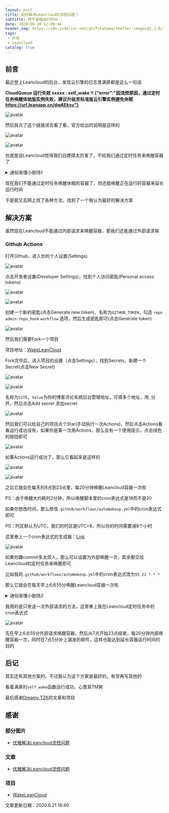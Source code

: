 ```yaml
---
layout: post
title: 如何解决Leancloud的流控问题？
subtitle: 榨干容器运行时间
date: 2020-06-20 12:09:44
header_img: https://cdn.jsdelivr.net/gh/PikaSama/shelter-images@1.1.8/images/lncld.png
tags: 
 - 开发
 - Leancloud
catalog: true
---
```

## 前言

最近登上Leancloud的后台，发现云引擎的日志里满屏都是这么一句话

**CloudQueue 运行失败 xxxxx : self_wake !! {"error":"因流控原因，通过定时任务唤醒体验版实例失败，建议升级至标准版云引擎实例避免休眠 https://url.leanapp.cn/dwAEksv"}**

![avatar](https://cdn.jsdelivr.net/gh/PikaSama/shelter-images@1.1/images/bqb1.jpg)

<!-- more -->

然后我点了这个链接进去看了看，官方给出的说明是这样的

![avatar](https://cdn.jsdelivr.net/gh/PikaSama/shelter-images@1.1/images/leancloud1.png)

![avatar](https://cdn.jsdelivr.net/gh/PikaSama/shelter-images@1.1/images/leancloud2.png)

也就是说Leancloud觉得我们白嫖得太厉害了，不给我们通过定时任务来唤醒容器了

<details>
<summary>通俗易懂小剧场1</summary>
<pre>
容器：今天又是元气满满的一天
20分钟后
定时唤醒任务：hxd，醒醒，别那么早就休眠了，你还有活要干
容器：收到收到
20分钟后
定时唤醒任务：hxd，醒醒，别那么早就休眠了，你还有活要干
容器：收到收到
...
[日志]容器运行满18小时，需要在夜间休眠6小时
第二天
定时唤醒任务：hxd，醒醒，该干活了
容器：啊巴啊巴啊巴啊巴啊巴.....(休眠中)
20分钟后
定时唤醒任务：hxd，醒醒，该干活了
容器：啊巴啊巴啊巴啊巴啊巴.....(休眠中)
...
当有外部请求时
容器：嗯，有外部请求了？好了我醒了
20分钟后
定时唤醒任务：hxd，醒醒，别那么早就休眠了，你还有活要干
容器：Yes♂Sir
...
</pre>
</details>

现在我们不能通过定时任务唤醒休眠的容器了，但还能唤醒正在运行的容器来延长运行时间

于是我又去网上找了各种方法，找到了一个我认为最好的解决方案

## 解决方案
虽然现在Leancloud不能通过内部请求来唤醒容器，那我们还能通过外部请求嘛

### Github Actions
打开Github，进入你的个人设置(Settings)

![avatar](https://cdn.jsdelivr.net/gh/PikaSama/shelter-images@1.1/images/github1.png)

点击开发者设置(Developer Settings)，找到个人访问密匙(Personal access tokens)

![avatar](https://cdn.jsdelivr.net/gh/PikaSama/shelter-images@1.1/images/github2.png)

![avatar](https://cdn.jsdelivr.net/gh/PikaSama/shelter-images@1.1/images/github3.png)

创建一个新的密匙(点击Generate new token)，名称为`GITHUB_TOKEN`，勾选 `repo` `admin:repo_hook` `workflow` 选项，然后生成密匙即可(点击Generate token)

![avatar](https://cdn.jsdelivr.net/gh/PikaSama/shelter-images@1.1/images/github4.png)

然后我们需要Fork一个项目

项目地址：[WakeLeanCloud](https://github.com/blogimg/WakeLeanCloud)

Fork完毕后，进入项目的设置（点击Settings），找到Secrets，新建一个Secret(点击New Secret)

![avatar](https://cdn.jsdelivr.net/gh/PikaSama/shelter-images@1.1/images/github5.png)

![avatar](https://cdn.jsdelivr.net/gh/PikaSama/shelter-images@1.1/images/github6.png)

名称为`SITE`，`Value`为你的博客评论系统后台管理地址，可填多个地址，用`,`分开，然后点击Add secret 添加secret

![avatar](https://cdn.jsdelivr.net/gh/PikaSama/shelter-images@1.1/images/github7.png)

然后我们可以给自己的项目点个Star(手动执行一次Actions)，然后点击Actions看看运行成功没有，如果你是第一次用Actions，那么会有一个使用提示，点击绿色的按钮即可

![avatar](https://cdn.jsdelivr.net/gh/PikaSama/shelter-images@1.1/images/github8.png)

如果Actions运行成功了，那么它看起来是这样的

![avatar](https://cdn.jsdelivr.net/gh/PikaSama/shelter-images@1.1/images/github9.png)

![avatar](https://cdn.jsdelivr.net/gh/PikaSama/shelter-images@1.1/images/github10.png)

之后它就会在每天的8点到23点里，每20分钟唤醒Leancloud容器一次啦

PS：由于唤醒大约耗时2分钟，所以唤醒脚本里的cron表达式是18而不是20

如果你想改时间，那么修改`.github/workflows/autoWakeup.yml`中的cron表达式即可

PS：时区默认为UTC，我们的时区是UTC+8，所以你的时间需要减8个小时

这里奉上一个cron表达式的生成器：[Link](https://www.beejson.com/tool/cron.html)

![avatar](https://cdn.jsdelivr.net/gh/PikaSama/shelter-images@1.1/images/github11.png)

如果你嫌commit多太烦人，那么可以设置为外部唤醒一次，其余都交给Leancloud的定时任务来唤醒即可

比如我将`.github/workflows/autoWakeup.yml`中的cron表达式改为`55 22 * * *`

那么它就会在每天早上6点55分唤醒Leancloud容器一次啦

<details>
<summary>通俗易懂小剧场2</summary>
<pre>
外部请求多次
外部请求(首次)：铁子，该干活了
容器：OKOK
20分钟后
外部请求：老哥，还有活要干，别休眠了
容器：OKOK
...
外部请求一次
外部请求：起床干活GKD
容器：好der
20分钟后
定时唤醒任务：hxd，醒醒，别那么早就休眠了，你还有活要干
容器：收到收到
...
</pre>
</details>

我用的是只发送一次外部请求的方法，这里奉上我在Leancloud定时任务中的cron表达式

![avatar](https://cdn.jsdelivr.net/gh/PikaSama/shelter-images@1.1/images/leancloud3.png)

先在早上6点55分外部请求唤醒容器，然后从7点开始23点结束，每20分钟内部唤醒容器一次，同时在7点5分补上漏发的邮件，这样也能达到延长容器运行时间的目的

## 后记
其实还有其他方案的，不过我认为这个方案是最好的，有空再写其他的

看着满屏的`self_wake`函数运行成功，心里真TM爽

最后感谢[Dreamy.TZK](https://www.antmoe.com)的文章和项目

## 感谢
### 部分图片
- [优雅解决Leancloud流控问题](https://www.antmoe.com/posts/ff6aef7b/index.html)
### 文章
- [优雅解决Leancloud流控问题](https://www.antmoe.com/posts/ff6aef7b/index.html)
### 项目
- [WakeLeanCloud](https://github.com/blogimg/WakeLeanCloud)

文章更新日期：2020.6.21 18:40
